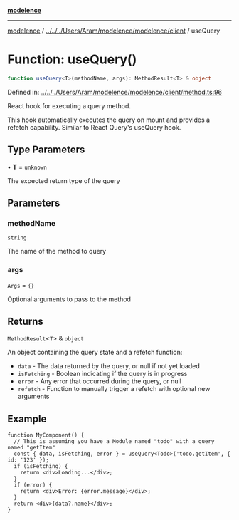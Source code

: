 [**modelence**](../../../../../../Aram/modelence/modelence/README.md)

***

[modelence](../../../../../../Aram/modelence/modelence/README.md) / [../../../Users/Aram/modelence/modelence/client](../README.md) / useQuery

# Function: useQuery()

```ts
function useQuery<T>(methodName, args): MethodResult<T> & object
```

Defined in: [../../../Users/Aram/modelence/modelence/client/method.ts:96](https://github.com/modelence/modelence/blob/main/client/method.ts#L96)

React hook for executing a query method.

This hook automatically executes the query on mount and provides a refetch capability.
Similar to React Query's useQuery hook.

## Type Parameters

• **T** = `unknown`

The expected return type of the query

## Parameters

### methodName

`string`

The name of the method to query

### args

`Args` = `{}`

Optional arguments to pass to the method

## Returns

`MethodResult`\<`T`\> & `object`

An object containing the query state and a refetch function:
- `data` - The data returned by the query, or null if not yet loaded
- `isFetching` - Boolean indicating if the query is in progress
- `error` - Any error that occurred during the query, or null
- `refetch` - Function to manually trigger a refetch with optional new arguments

## Example

```tsx
function MyComponent() {
  // This is assuming you have a Module named "todo" with a query named "getItem"
  const { data, isFetching, error } = useQuery<Todo>('todo.getItem', { id: '123' });
  if (isFetching) {
    return <div>Loading...</div>;
  }
  if (error) {
    return <div>Error: {error.message}</div>;
  }
  return <div>{data?.name}</div>;
}
```
